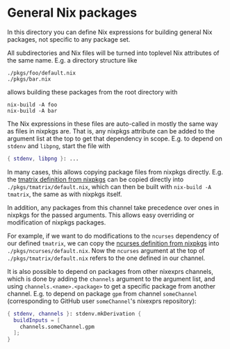 # General Nix packages

In this directory you can define Nix expressions for building general Nix packages, not specific to any package set.

All subdirectories and Nix files will be turned into toplevel Nix attributes of the same name. E.g. a directory structure like

```
./pkgs/foo/default.nix
./pkgs/bar.nix
```

allows building these packages from the root directory with

```
nix-build -A foo
nix-build -A bar
```

The Nix expressions in these files are auto-called in mostly the same way as files in nixpkgs are. That is, any nixpkgs attribute can be added to the argument list at the top to get that dependency in scope. E.g. to depend on `stdenv` and `libpng`, start the file with

```nix
{ stdenv, libpng }: ...
```

In many cases, this allows copying package files from nixpkgs directly. E.g. the [tmatrix definition from nixpkgs](https://github.com/NixOS/nixpkgs/blob/master/pkgs/applications/misc/tmatrix/default.nix) can be copied directly into `./pkgs/tmatrix/default.nix`, which can then be built with `nix-build -A tmatrix`, the same as with nixpkgs itself.

In addition, any packages from this channel take precedence over ones in nixpkgs for the passed arguments. This allows easy overriding or modification of nixpkgs packages.

For example, if we want to do modifications to the `ncurses` dependency of our defined `tmatrix`, we can copy the [ncurses definition from nixpkgs](https://github.com/NixOS/nixpkgs/blob/master/pkgs/development/libraries/ncurses/default.nix) into `./pkgs/ncurses/default.nix`. Now the `ncurses` argument at the top of `./pkgs/tmatrix/default.nix` refers to the one defined in our channel.

It is also possible to depend on packages from other nixexprs channels, which is done by adding the `channels` argument to the argument list, and using `channels.<name>.<package>` to get a specific package from another channel. E.g. to depend on package `gpm` from channel `someChannel` (corresponding to GitHub user `someChannel`'s nixexprs repository):

```nix
{ stdenv, channels }: stdenv.mkDerivation {
  buildInputs = [
    channels.someChannel.gpm
  ];
}
```
